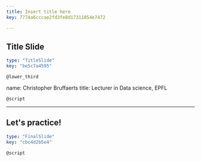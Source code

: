 ```yaml
---
title: Insert title here
key: 7774a6cccae2fd3fe8d17311854e7472

---
```

## Title Slide

```yaml
type: "TitleSlide"
key: "be5c7a4595"
```

`@lower_third`

name: Christopher Bruffaerts
title: Lecturer in Data science, EPFL


`@script`



---
## Let's practice!

```yaml
type: "FinalSlide"
key: "cbc4d2b5e4"
```

`@script`


